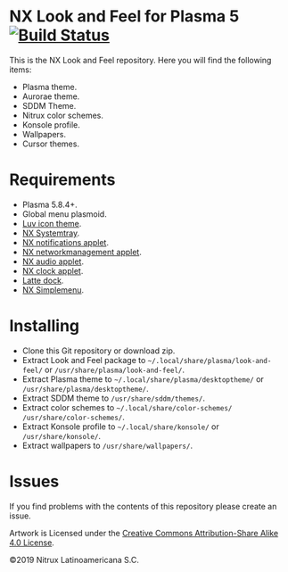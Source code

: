 # NX Look and Feel for Plasma 5 [![Build Status](https://travis-ci.org/nx-desktop/nx-plasma-look-and-feel.svg?branch=master)](https://travis-ci.org/nx-desktop/nx-plasma-look-and-feel)

This is the NX Look and Feel repository. Here you will find the following items:
- Plasma theme.
- Aurorae theme.
- SDDM Theme.
- Nitrux color schemes.
- Konsole profile.
- Wallpapers.
- Cursor themes. 

# Requirements
- Plasma 5.8.4+.
- Global menu plasmoid.
- [Luv icon theme](https://github.com/Nitrux/luv-icon-theme).
- [NX Systemtray](https://github.com/nx-desktop/nx-systemtray-applet).
- [NX notifications applet](https://github.com/nx-desktop/nx-notifications-applet).
- [NX networkmanagement applet](https://github.com/nx-desktop/nx-networkmanagement-applet).
- [NX audio applet](https://github.com/nx-desktop/nx-audio-applet).
- [NX clock applet](https://github.com/nx-desktop/nx-clock-applet).
- [Latte dock](https://phabricator.kde.org/source/latte-dock/).
- [NX Simplemenu](https://github.com/nx-desktop/nx-simplemenu-applet).

# Installing
- Clone this Git repository or download zip.
- Extract Look and Feel package to `~/.local/share/plasma/look-and-feel/` or `/usr/share/plasma/look-and-feel/`.
- Extract Plasma theme to `~/.local/share/plasma/desktoptheme/` or `/usr/share/plasma/desktoptheme/`.
- Extract SDDM theme to `/usr/share/sddm/themes/`.
- Extract color schemes to `~/.local/share/color-schemes/` `/usr/share/color-schemes/`.
- Extract Konsole profile to `~/.local/share/konsole/` or `/usr/share/konsole/`.
- Extract wallpapers to `/usr/share/wallpapers/`.

# Issues
If you find problems with the contents of this repository please create an issue.

Artwork is Licensed under the [Creative Commons Attribution-Share Alike 4.0 License](https://creativecommons.org/licenses/by-sa/4.0/).

©2019 Nitrux Latinoamericana S.C.
